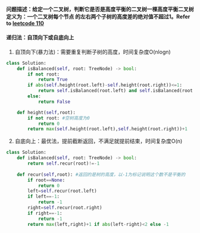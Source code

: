 #### 问题描述：给定一个二叉树，判断它是否是高度平衡的二叉树一棵高度平衡二叉树定义为：一个二叉树每个节点 的左右两个子树的高度差的绝对值不超过1。Refer to [leetcode 110](https://leetcode-cn.com/problems/balanced-binary-tree/)
#### 递归法：自顶向下或自底向上
1. 自顶向下(暴力法)：需要重复判断子树的高度，时间复杂度O(nlogn)
```python
class Solution:
    def isBalanced(self, root: TreeNode) -> bool:
        if not root:
            return True
        if abs(self.height(root.left)-self.height(root.right))<=1:
            return self.isBalanced(root.left) and self.isBalanced(root.right)
        else:
            return False

    def height(self,root):
        if not root: #空树高度为0
            return 0
        return max(self.height(root.left),self.height(root.right))+1
```

2. 自底向上：最优法，提前截断返回，不满足就提前结束，时间复杂度O(n)
```python
class Solution:
    def isBalanced(self, root: TreeNode) -> bool:
        return self.recur(root)!=-1  
    
    def recur(self,root): #返回的是树的高度，以-1为标记说明这个数不是平衡的
        if root==None:
            return 0
        left=self.recur(root.left)
        if left==-1:
            return -1
        right=self.recur(root.right)
        if right==-1:
            return -1
        return max(left,right)+1 if abs(left-right)<2 else -1
```
